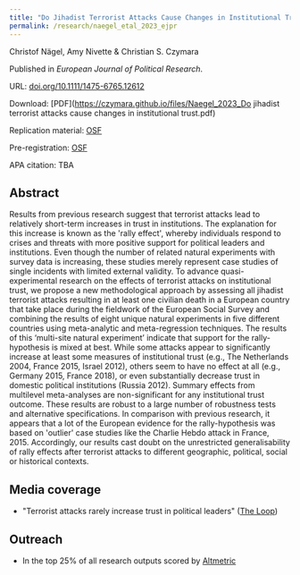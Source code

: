 ```yaml
---
title: "Do Jihadist Terrorist Attacks Cause Changes in Institutional Trust? A Multi-Site Natural Experiment"
permalink: /research/naegel_etal_2023_ejpr
---
```

Christof Nägel, Amy Nivette & Christian S. Czymara

Published in *European Journal of Political Research*.

URL: [doi.org/10.1111/1475-6765.12612](https://doi.org/10.1111/1475-6765.12612)

Download: [PDF](https://czymara.github.io/files/Naegel_2023_Do jihadist terrorist attacks cause changes in institutional trust.pdf)

Replication material: [OSF](https://osf.io/e2mn8/)

Pre-registration: [OSF](https://osf.io/zgq2u)

APA citation: TBA

Abstract
------
Results from previous research suggest that terrorist attacks lead to relatively short-term increases in trust in institutions. The explanation for this increase is known as the 'rally effect', whereby individuals respond to crises and threats with more positive support for political leaders and institutions. Even though the number of related natural experiments with survey data is increasing, these studies merely represent case studies of single incidents with limited external validity. To advance quasi-experimental research on the effects of terrorist attacks on institutional trust, we propose a new methodological approach by assessing all jihadist terrorist attacks resulting in at least one civilian death in a European country that take place during the fieldwork of the European Social Survey and combining the results of eight unique natural experiments in five different countries using meta-analytic and meta-regression techniques. The results of this ‘multi-site natural experiment’ indicate that support for the rally-hypothesis is mixed at best. While some attacks appear to significantly increase at least some measures of institutional trust (e.g., The Netherlands 2004, France 2015, Israel 2012), others seem to have no effect at all (e.g., Germany 2015, France 2018), or even substantially decrease trust in domestic political institutions (Russia 2012). Summary effects from multilevel meta-analyses are non-significant for any institutional trust outcome. These results are robust to a large number of robustness tests and alternative specifications. In comparison with previous research, it appears that a lot of the European evidence for the rally-hypothesis was based on 'outlier' case studies like the Charlie Hebdo attack in France, 2015. Accordingly, our results cast doubt on the unrestricted generalisability of rally effects after terrorist attacks to different geographic, political, social or historical contexts.

Media coverage
------
- "Terrorist attacks rarely increase trust in political leaders" ([The Loop](https://theloop.ecpr.eu/terrorist-attacks-rarely-increase-trust-in-political-leaders/))

Outreach
------
- In the top 25% of all research outputs scored by [Altmetric](https://wiley.altmetric.com/details/150988812)


